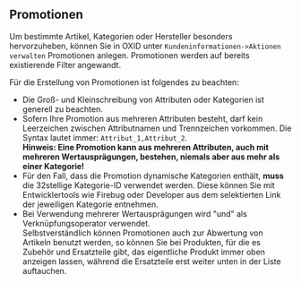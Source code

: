 ## Promotionen ##

Um bestimmte Artikel, Kategorien oder Hersteller besonders hervorzuheben, können Sie in OXID unter `Kundeninformationen->Aktionen verwalten` Promotionen anlegen. Promotionen werden auf bereits existierende Filter angewandt.

Für die Erstellung von Promotionen ist folgendes zu beachten:  
- Die Groß- und Kleinschreibung von Attributen oder Kategorien ist generell zu beachten.  
- Sofern Ihre Promotion aus mehreren Attributen besteht, darf kein Leerzeichen zwischen Attributnamen und Trennzeichen vorkommen. Die Syntax lautet immer: `Attribut_1,Attribut_2`.  
__Hinweis: Eine Promotion kann aus mehreren Attributen, auch mit mehreren Wertausprägungen, bestehen, niemals aber aus mehr als einer Kategorie!__
- Für den Fall, dass die Promotion dynamische Kategorien enthält, __muss__ die 32stellige Kategorie-ID verwendet werden. Diese können Sie mit Entwicklertools wie Firebug oder Developer aus dem selektierten Link der jeweiligen Kategorie entnehmen.  
- Bei Verwendung mehrerer Wertausprägungen wird "und" als Verknüpfungsoperator verwendet.  
Selbstverständlich können Promotionen auch zur Abwertung von Artikeln benutzt werden, so können Sie bei Produkten, für die es Zubehör und Ersatzteile gibt, das eigentliche Produkt immer oben anzeigen lassen, während die Ersatzteile erst weiter unten in der Liste  auftauchen.